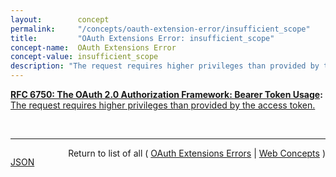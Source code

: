 ```yaml
---
layout:        concept
permalink:     "/concepts/oauth-extension-error/insufficient_scope"
title:         "OAuth Extensions Error: insufficient_scope"
concept-name:  OAuth Extensions Error
concept-value: insufficient_scope
description: "The request requires higher privileges than provided by the access token."
---
```


**[RFC 6750: The OAuth 2.0 Authorization Framework: Bearer Token Usage](/specs/IETF/RFC/6750 "This specification describes how to use bearer tokens in HTTP requests to access OAuth 2.0 protected resources. Any party in possession of a bearer token (a &#34;bearer&#34;) can use it to get access to the associated resources (without demonstrating possession of a cryptographic key). To prevent misuse, bearer tokens need to be protected from disclosure in storage and in transport."):** [The request requires higher privileges than provided by the access token.](http://tools.ietf.org/html/rfc6750#section-3.1 "Read documentation for OAuth Extensions Error &#34;insufficient_scope&#34;")

<br/>
<hr/>

<p style="float : left"><a href="./insufficient_scope.json" title="JSON representing this particular Web Concept value">JSON</a></p>
<p style="text-align: right">Return to list of all ( <a href="../oauth-extension-errors">OAuth Extensions Errors</a> | <a href="../">Web Concepts</a> )</p>
